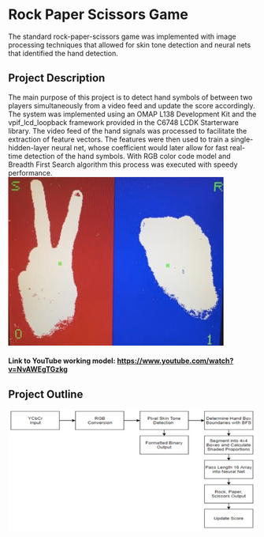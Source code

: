# Rock Paper Scissors Game

The standard rock-paper-scissors game was implemented with image processing techniques that allowed for skin tone detection and neural nets that identified the hand detection. 

## Project Description

The main purpose of this project is to detect hand symbols of between two players simultaneously from a video feed and update the score accordingly. The system was implemented using an OMAP L138 Development Kit and the vpif_lcd_loopback framework provided in the C6748 LCDK Starterware library. The video feed of the hand signals was processed to facilitate the extraction of feature vectors. The features were then used to train a single-hidden-layer neural net, whose coefficient would later allow for fast real-time detection of the hand symbols. With RGB color code model and Breadth First Search algorithm this process was executed with speedy performance.
![alt text](live_snap.png)

#### Link to YouTube working model: https://www.youtube.com/watch?v=NvAWEgTGzkg 

## Project Outline
![alt text](data_pipeline.png)

